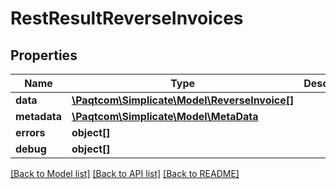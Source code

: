 # RestResultReverseInvoices

## Properties

 Name         | Type                                                            | Description | Notes      
--------------|-----------------------------------------------------------------|-------------|------------
 **data**     | [**\Paqtcom\Simplicate\Model\ReverseInvoice[]**](ReverseInvoice.md) |             | [optional] 
 **metadata** | [**\Paqtcom\Simplicate\Model\MetaData**](MetaData.md)               |             | [optional] 
 **errors**   | **object[]**                                                    |             | [optional] 
 **debug**    | **object[]**                                                    |             | [optional] 

[[Back to Model list]](../README.md#documentation-for-models) [[Back to API list]](../README.md#documentation-for-api-endpoints) [[Back to README]](../README.md)


